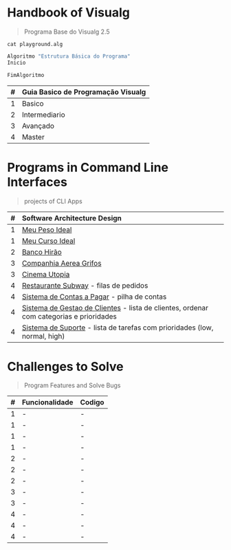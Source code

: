 # Handbook of Visualg
> Programa Base do Visualg 2.5  

`cat playground.alg`  

~~~ bash
Algoritmo "Estrutura Básica do Programa"
Inicio

FimAlgoritmo

~~~

| # | Guia Basico de Programação Visualg|
| :--- | :--- |
| 1 | Basico |
| 2 | Intermediario |
| 3 | Avançado |
| 4 | Master |

# Programs in Command Line Interfaces
> projects of CLI Apps
 
|#|Software Architecture Design|
| :---|:---|
|  1  | [Meu Peso Ideal](#)|
|  1  | [Meu Curso Ideal](#)|
|  2  | [Banco Hirão](#)|
|  3  | [Companhia Aerea Grifos](#)|
|  3  | [Cinema Utopia](#)|
|  4  | [Restaurante Subway](#) - filas de pedidos|
|  4  | [Sistema de Contas a Pagar](#) - pilha de contas|
|  4  | [Sistema de Gestao de Clientes](#) - lista de clientes, ordenar com categorias e prioridades|
|  4  | [Sistema de Suporte](#) - lista de tarefas com prioridades (low, normal, high)|

# Challenges to Solve
> Program Features and Solve Bugs

|#|Funcionalidade | Codigo |
| :---|:---| :---|
|  1  | - | - |
|  1  | - | - |
|  1  | - | - |
|  1  | - | - |
|  2  | - | - |
|  2  | - | - |
|  2  | - | - |
|  3  | - | - |
|  3  | - | - |
|  4  | - | - |
|  4  | - | - |
|  4  | - | - |
